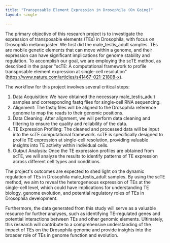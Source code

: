 ```yaml
---
title: "Transposable Element Expression in Drosophila (On Going)"
layout: single

---
```


The primary objective of this research project is to investigate the expression of transposable elements (TEs) in Drosophila, with focus on Drosophila melanogaster. We first did the male_testis_adult samples. TEs are mobile genetic elements that can move within a genome, and their expression can have significant implications for genome stability and regulation. To accomplish our goal, we are employing the scTE method, as described in the paper "scTE: A computational framework to profile transposable element expression at single-cell resolution" (https://www.nature.com/articles/s41467-021-21808-x).

The workflow for this project involves several critical steps:

1. Data Acquisition: We have obtained the necessary male_testis_adult samples and corresponding fastq files for single-cell RNA sequencing.
2. Alignment: The fastq files will be aligned to the Drosophila reference genome to map the reads to their genomic positions.
3. Data Cleaning: After alignment, we will perform data cleaning and filtering to ensure the quality and reliability of the data.
4. TE Expression Profiling: The cleaned and processed data will be input into the scTE computational framework. scTE is specifically designed to profile TE expression at single-cell resolution, providing valuable insights into TE activity within individual cells.
5. Output Analysis: Once the TE expression profiles are obtained from scTE, we will analyze the results to identify patterns of TE expression across different cell types and conditions.

The project's outcomes are expected to shed light on the dynamic regulation of TEs in Drosophila male_testis_adult samples. By using the scTE method, we aim to reveal the heterogeneous expression of TEs at the single-cell level, which could have implications for understanding TE biology, genome evolution, and potential regulatory roles of TEs in Drosophila development.

Furthermore, the data generated from this study will serve as a valuable resource for further analyses, such as identifying TE-regulated genes and potential interactions between TEs and other genomic elements. Ultimately, this research will contribute to a comprehensive understanding of the impact of TEs on the Drosophila genome and provide insights into the broader role of TEs in genome function and evolution.
